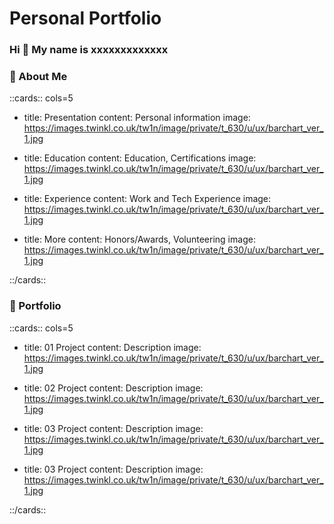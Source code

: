 
# Personal Portfolio

### Hi 👋 My name is xxxxxxxxxxxxx

### 👑 About Me

::cards:: cols=5

- title: Presentation
  content: Personal information
  image: https://images.twinkl.co.uk/tw1n/image/private/t_630/u/ux/barchart_ver_1.jpg


- title: Education
  content: Education, Certifications
  image: https://images.twinkl.co.uk/tw1n/image/private/t_630/u/ux/barchart_ver_1.jpg


- title: Experience
  content: Work and Tech Experience
  image: https://images.twinkl.co.uk/tw1n/image/private/t_630/u/ux/barchart_ver_1.jpg


- title: More
  content: Honors/Awards, Volunteering
  image: https://images.twinkl.co.uk/tw1n/image/private/t_630/u/ux/barchart_ver_1.jpg


::/cards::

### 🚀️ Portfolio

::cards:: cols=5

- title: 01 Project
  content: Description
  image: https://images.twinkl.co.uk/tw1n/image/private/t_630/u/ux/barchart_ver_1.jpg

- title: 02 Project
  content: Description
  image: https://images.twinkl.co.uk/tw1n/image/private/t_630/u/ux/barchart_ver_1.jpg

- title: 03 Project
  content: Description
  image: https://images.twinkl.co.uk/tw1n/image/private/t_630/u/ux/barchart_ver_1.jpg


- title: 03 Project
  content: Description
  image: https://images.twinkl.co.uk/tw1n/image/private/t_630/u/ux/barchart_ver_1.jpg


::/cards::
